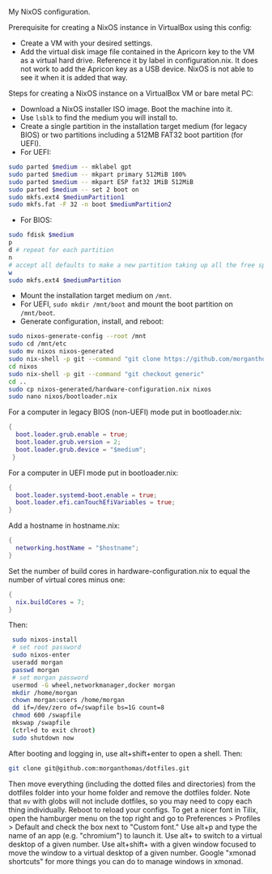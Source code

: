 My NixOS configuration.

Prerequisite for creating a NixOS instance in VirtualBox using this config:

* Create a VM with your desired settings.
* Add the virtual disk image file contained in the Apricorn key to the VM as a virtual hard drive. Reference it by label in configuration.nix. It does not work to add the Apricon key as a USB device. NixOS is not able to see it when it is added that way.

Steps for creating a NixOS instance on a VirtualBox VM or bare metal PC:

* Download a NixOS installer ISO image. Boot the machine into it.
* Use `lsblk` to find the medium you will install to.
* Create a single partition in the installation target medium (for legacy BIOS) or two partitions including a 512MB FAT32 boot partition (for UEFI). 
* For UEFI:
```bash
sudo parted $medium -- mklabel gpt
sudo parted $medium -- mkpart primary 512MiB 100%
sudo parted $medium -- mkpart ESP fat32 1MiB 512MiB
sudo parted $medium -- set 2 boot on
sudo mkfs.ext4 $mediumPartition1
sudo mkfs.fat -F 32 -n boot $mediumPartition2
```
   * For BIOS:
```bash
sudo fdisk $medium
p
d # repeat for each partition
n
# accept all defaults to make a new partition taking up all the free space
w
sudo mkfs.ext4 $mediumPartition
```
* Mount the installation target medium on `/mnt`.
* For UEFI, `sudo mkdir /mnt/boot` and mount the boot partition on `/mnt/boot`.
* Generate configuration, install, and reboot: 
```bash
sudo nixos-generate-config --root /mnt
sudo cd /mnt/etc
sudo mv nixos nixos-generated
sudo nix-shell -p git --command "git clone https://github.com/morganthomas/nixos.git"
cd nixos
sudo nix-shell -p git --command "git checkout generic"
cd ..
sudo cp nixos-generated/hardware-configuration.nix nixos
sudo nano nixos/bootloader.nix
```
For a computer in legacy BIOS (non-UEFI) mode put in bootloader.nix:
```nix
{
  boot.loader.grub.enable = true;
  boot.loader.grub.version = 2;
  boot.loader.grub.device = "$medium";
 }
 ```
 For a computer in UEFI mode put in bootloader.nix:
 ```nix
 {
   boot.loader.systemd-boot.enable = true;
   boot.loader.efi.canTouchEfiVariables = true;
 }
 ```
Add a hostname in hostname.nix:
```nix
{
  networking.hostName = "$hostname";
}
```
Set the number of build cores in hardware-configuration.nix to equal the number of virtual cores minus one:
```nix
{
  nix.buildCores = 7;
}
```
 Then:
```bash 
 sudo nixos-install
 # set root password
 sudo nixos-enter
 useradd morgan
 passwd morgan
 # set morgan password
 usermod -G wheel,networkmanager,docker morgan
 mkdir /home/morgan
 chown morgan:users /home/morgan
 dd if=/dev/zero of=/swapfile bs=1G count=8
 chmod 600 /swapfile
 mkswap /swapfile
 (ctrl+d to exit chroot)
 sudo shutdown now
 ```
 
 After booting and logging in, use alt+shift+enter to open a shell. Then:
 
 ```bash
 git clone git@github.com:morganthomas/dotfiles.git
 ```
 
 Then move everything (including the dotted files and directories) from the dotfiles folder into your home folder and remove the dotfiles folder. Note that `mv` with globs will not include dotfiles, so you may need to copy each thing individually. Reboot to reload your configs. To get a nicer font in Tilix, open the hamburger menu on the top right and go to Preferences > Profiles > Default and check the box next to "Custom font." Use alt+p and type the name of an app (e.g. "chromium") to launch it. Use alt+<number> to switch to a virtual desktop of a given number. Use alt+shift+<number> with a given window focused to move the window to a virtual desktop of a given number. Google "xmonad shortcuts" for more things you can do to manage windows in xmonad.
